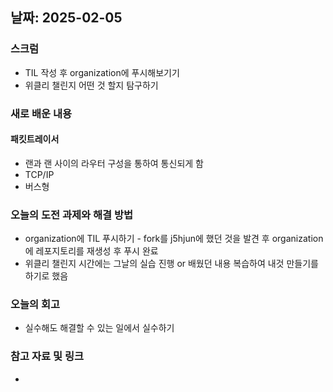 ## 날짜: 2025-02-05

### 스크럼
- TIL 작성 후 organization에 푸시해보기기
- 위클리 챌린지 어떤 것 할지 탐구하기

### 새로 배운 내용
#### 패킷트레이서
- 랜과 랜 사이의 라우터 구성을 통하여 통신되게 함
- TCP/IP
- 버스형

### 오늘의 도전 과제와 해결 방법
- organization에 TIL 푸시하기 - fork를 j5hjun에 했던 것을 발견 후 organization에 레포지토리를 재생성 후 푸시 완료
- 위클리 챌린지 시간에는 그날의 실습 진행 or 배웠던 내용 복습하여 내것 만들기를 하기로 했음

### 오늘의 회고
- 실수해도 해결할 수 있는 일에서 실수하기

### 참고 자료 및 링크
- 